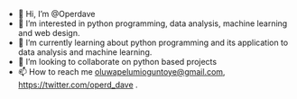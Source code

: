 - 👋 Hi, I’m @Operdave
- 👀 I’m interested in python programming, data analysis, machine learning and web design.
- 🌱 I’m currently learning about python programming and its application to data analysis and machine learning.
- 💞️ I’m looking to collaborate on python based projects
- 📫 How to reach me oluwapelumioguntoye@gmail.com, https://twitter.com/operd_dave .

<!---
Operdave/Operdave is a ✨ special ✨ repository because its `README.md` (this file) appears on your GitHub profile.
You can click the Preview link to take a look at your changes.
--->
